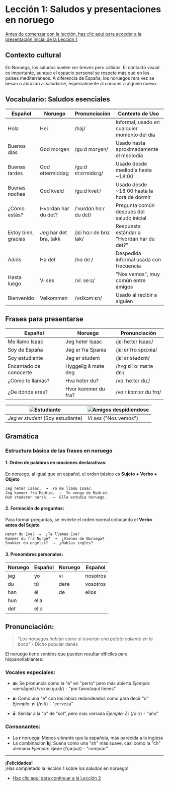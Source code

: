 # Lección 1: Saludos y presentaciones en noruego

[Antes de comenzar con la lección, haz clic aquí para acceder a la presentación inicial de la Lección 1](https://mroche02.github.io/curso-noruego/00-leccion1/presentacion/presentacion.html)

## Contexto cultural
En Noruega, los saludos suelen ser breves pero cálidos. El contacto visual es importante, aunque el espacio personal se respeta más que en los países mediterráneos. A diferencia de España, los noruegos rara vez se besan o abrazan al saludarse, especialmente al conocer a alguien nuevo.

## Vocabulario: Saludos esenciales

| Español             | Noruego              | Pronunciación       | Contexto de Uso                                           |
|---------------------|----------------------|---------------------|-----------------------------------------------------------|
| Hola                | Hei                  | /haj/               | Informal, usado en cualquier momento del día              |
| Buenos días         | God morgen           | /guːd mɔrɣen/       | Usado hasta aproximadamente el mediodía                   |
| Buenas tardes       | God ettermiddag      | /guːd ɛtːɛrmidɑːɡ/ | Usado desde mediodía hasta ~18:00                         |
| Buenas noches       | God kveld            | /guːd kvelː/        | Usado desde ~18:00 hasta la hora de dormir                |
| ¿Cómo estás?        | Hvordan har du det?  | /ˈvʊɾdɑn hɑːɾ du dɛt/ | Pregunta común después del saludo inicial                 |
| Estoy bien, gracias | Jeg har det bra, takk| /jɛi hɑːɾ de brɑː tak/ | Respuesta estándar a "Hvordan har du det?"               |
| Adiós               | Ha det               | /hɑ deː/            | Despedida informal usada con frecuencia                   |
| Hasta luego         | Vi ses               | /viː seːs/          | "Nos vemos", muy común entre amigos                       |
| Bienvenido          | Velkommen            | /vɛlkɔmːɛn/         | Usado al recibir a alguien                               |

## Frases para presentarse

| Español              | Noruego               | Pronunciación        |
|----------------------|-----------------------|----------------------|
| Me llamo Isaac       | Jeg heter Isaac       | /jɛi heːtɛr Isaac/   |
| Soy de España        | Jeg er fra Spania     | /jɛi ɛr frɑ spɑːnia/ |
| Soy estudiante       | Jeg er student        | /jɛi ɛr stʉdɛnt/     |
| Encantado de conocerte | Hyggelig å møte deg  | /hʏgːɛli oː møːtə dɛi/ |
| ¿Cómo te llamas?     | Hva heter du?         | /vɑː heːtɛr duː/     |
| ¿De dónde eres?      | Hvor kommer du fra?   | /voːr kɔmːɛr du frɑ/ |

| ![Estudiante](https://i.postimg.cc/cJSCwPkt/estudiante.jpg) | ![Amigos despidiendose](https://i.postimg.cc/pXQLxsL2/despedirse.jpg) |
|--------------------------|--------------------------|
| *Jeg er student* (Soy estudiante) | *Vi ses* ("Nos vemos") |

## Gramática

### Estructura básica de las frases en noruego

#### 1. Orden de palabras en oraciones declarativas:
En noruego, al igual que en español, el orden básico es **Sujeto + Verbo + Objeto**

```
Jeg heter Isaac.  →  Yo me llamo Isaac.
Jeg kommer fra Madrid.  →  Yo vengo de Madrid.
Hun studerer norsk.  →  Ella estudia noruego.
```

#### 2. Formación de preguntas:
Para formar preguntas, se invierte el orden normal colocando el **Verbo antes del Sujeto**

```
Heter du Eva?  →  ¿Te llamas Eva?
Kommer du fra Norge?  →  ¿Vienes de Noruega?
Snakker du engelsk?  →  ¿Hablas inglés?
```

#### 3. Pronombres personales:

| Noruego | Español | Noruego | Español |
|---------|---------|---------|---------|
| jeg     | yo      | vi      | nosotros|
| du      | tú      | dere    | vosotros|
| han     | él      | de      | ellos   |
| hun     | ella    |         |         |
| det     | ello    |         |         |

## Pronunciación:

> *"Los noruegos hablan como si tuvieran una patata caliente en la boca"* - Dicho popular danés

El noruego tiene sonidos que pueden resultar difíciles para hispanohablantes:

### Vocales especiales:
- **æ**: Se pronuncia como la "e" en "perro" pero más abierta
  *Ejemplo:* værsågod (/vɛːɾsoːguːd/) - "por favor/aquí tienes"

- **ø**: Como una "e" con los labios redondeados como para decir "o"
  *Ejemplo:* øl (/øːl/) - "cerveza"

- **å**: Similar a la "o" de "sol", pero más cerrada
  *Ejemplo:* år (/oːɾ/) - "año"

### Consonantes:
- La **r** noruega: Menos vibrante que la española, más parecida a la inglesa
- La combinación **kj**: Suena como una "sh" más suave, casi como la "ch" alemana
  *Ejemplo:* kjøpe (/ˈçøːpə/) - "comprar"

***

**¡Felicidades!**  
¡Has completado la lección 1 sobre los saludos en noruego! 

- [Haz clic aquí para continuar a la Lección 2](/curso-noruego/#/01-leccion2/leccion2)

